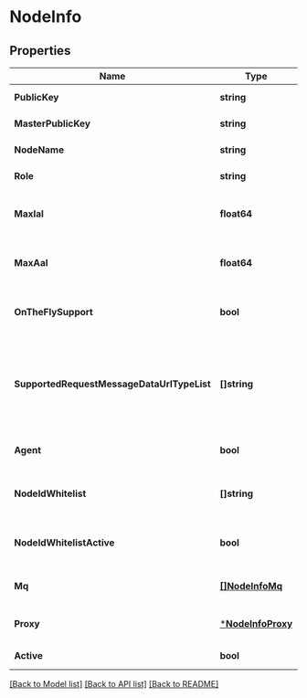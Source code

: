 # NodeInfo

## Properties
Name | Type | Description | Notes
------------ | ------------- | ------------- | -------------
**PublicKey** | **string** |  | [default to null]
**MasterPublicKey** | **string** |  | [default to null]
**NodeName** | **string** |  | [default to null]
**Role** | **string** |  | [default to null]
**MaxIal** | **float64** | Available when node&#x27;s role is IdP | [optional] [default to null]
**MaxAal** | **float64** | Available when node&#x27;s role is IdP | [optional] [default to null]
**OnTheFlySupport** | **bool** | Available when node&#x27;s role is IdP | [optional] [default to null]
**SupportedRequestMessageDataUrlTypeList** | **[]string** | Present only on IdP nodes. Supported request message MIME types. | [optional] [default to null]
**Agent** | **bool** | Present only on IdP nodes | [optional] [default to null]
**NodeIdWhitelist** | **[]string** | Present only on RP and IdP nodes | [optional] [default to null]
**NodeIdWhitelistActive** | **bool** | Present only on RP and IdP nodes | [optional] [default to null]
**Mq** | [**[]NodeInfoMq**](NodeInfo_mq.md) |  | [optional] [default to null]
**Proxy** | [***NodeInfoProxy**](NodeInfo_proxy.md) |  | [optional] [default to null]
**Active** | **bool** |  | [default to null]

[[Back to Model list]](../README.md#documentation-for-models) [[Back to API list]](../README.md#documentation-for-api-endpoints) [[Back to README]](../README.md)

